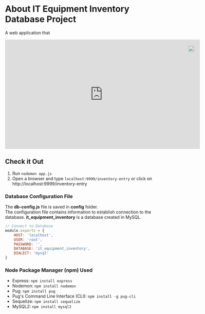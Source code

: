 # About IT Equipment Inventory Database Project 
A web application that  

<div style="position:relative;width:fit-content;height:fit-content;">
    <a style="position:absolute;top:20px;right:1rem;opacity:0.8;" href="https://clipchamp.com/watch/E3ln4n9urXS?utm_source=embed&utm_medium=embed&utm_campaign=watch">
        <img loading="lazy" style="height:22px;" src="https://clipchamp.com/e.svg" alt="Made with Clipchamp" />
    </a>
    <iframe allow="autoplay;" allowfullscreen style="border:none" src="https://clipchamp.com/watch/E3ln4n9urXS/embed" width="640" height="360"></iframe>
</div>

## Check it Out 
1. Run `nodemon app.js`
2. Open a browser and type `localhost:9999/inventory-entry` or click on http://localhost:9999/inventory-entry

### Database Configuration File 
The **db-config.js** file is saved in **config** folder. </br>
The configuration file contains information to establish connection to the database. 
**it_equipment_inventory** is a database created in MySQL. 

``` JavaScript
// Connect to Database 
module.exports = {
    HOST: 'localhost',
    USER: 'root',
    PASSWORD: '',
    DATABASE: 'it_equipment_inventory',
    DIALECT: 'mysql'
}
```

### Node Package Manager (npm) Used
* Express: `npm install express`
* Nodemon: `npm install nodemon`
* Pug: `npm install pug`
* Pug's Command Line Interface (CLI): `npm install -g pug-cli`
* Sequelize: `npm install sequelize`
* MySQL2: `npm install mysql2`